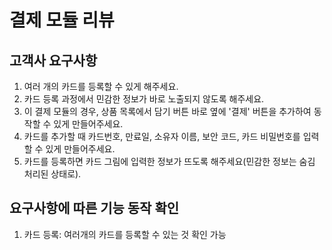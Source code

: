 # 결제 모듈 리뷰

## 고객사 요구사항
1. 여러 개의 카드를 등록할 수 있게 해주세요.
2. 카드 등록 과정에서 민감한 정보가 바로 노출되지 않도록 해주세요.
3. 이 결제 모듈의 경우, 상품 목록에서 담기 버튼 바로 옆에 '결제' 버튼을 추가하여 동작할 수 있게 만들어주세요.
4. 카드를 추가할 때 카드번호, 만료일, 소유자 이름, 보안 코드, 카드 비밀번호를 입력할 수 있게 만들어주세요.
5. 카드를 등록하면 카드 그림에 입력한 정보가 뜨도록 해주세요(민감한 정보는 숨김 처리된 상태로).
   
## 요구사항에 따른 기능 동작 확인

1. 카드 등록: 여러개의 카드를 등록할 수 있는 것 확인 가능
